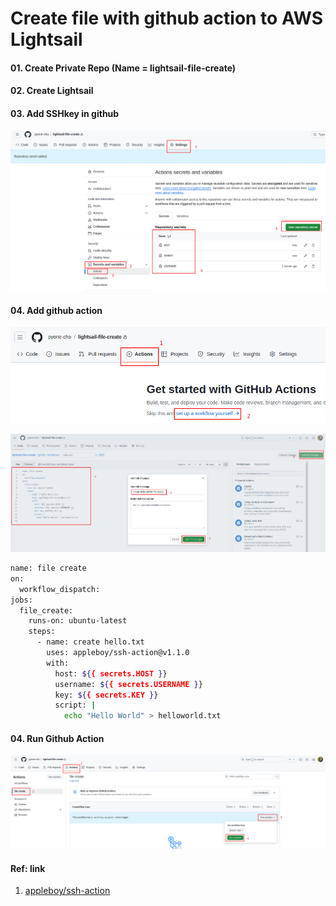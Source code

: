 # Create file with github action to AWS Lightsail

#### 01. Create Private Repo (Name = lightsail-file-create)

#### 02. Create Lightsail

#### 03. Add SSHkey in github

![Add-SSH-KEY](.src/lightsail-github-action.png)
<br>


#### 04. Add github action

![Github-action-1](.src/lightsail-github-action-2.png)
<br>

![Github-action-2](.src/lightsail-github-action-4.png)
<br>




```bash
name: file create
on:
  workflow_dispatch:
jobs:
  file_create:
    runs-on: ubuntu-latest
    steps:
      - name: create hello.txt
        uses: appleboy/ssh-action@v1.1.0
        with:
          host: ${{ secrets.HOST }}
          username: ${{ secrets.USERNAME }}
          key: ${{ secrets.KEY }}
          script: |
            echo "Hello World" > helloworld.txt
```

#### 04. Run Github Action
![alt text](.src/lightsail-github-action-3.png)

#### Ref: link
01. [appleboy/ssh-action](https://github.com/appleboy/ssh-action)